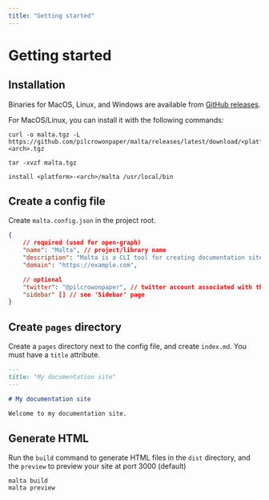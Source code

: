 ```yaml
---
title: "Getting started"
---
```


# Getting started

## Installation

Binaries for MacOS, Linux, and Windows are available from [GitHub releases](https://github.com/pilcrowOnPaper/malta/releases/latest).

For MacOS/Linux, you can install it with the following commands:

```
curl -o malta.tgz -L https://github.com/pilcrowonpaper/malta/releases/latest/download/<platform>-<arch>.tgz

tar -xvzf malta.tgz

install <platform>-<arch>/malta /usr/local/bin
```

## Create a config file

Create `malta.config.json` in the project root.

```json
{
    // required (used for open-graph)
    "name": "Malta", // project/library name
    "description": "Malta is a CLI tool for creating documentation sites",
    "domain": "https://example.com",

    // optional
    "twitter": "@pilcrowonpaper", // twitter account associated with the project
    "sidebar" [] // see 'Sidebar' page
}
```

## Create `pages` directory

Create a `pages` directory next to the config file, and create `index.md`. You must have a `title` attribute.

```md
---
title: "My documentation site"
---

# My documentation site

Welcome to my documentation site.
```

## Generate HTML

Run the `build` command to generate HTML files in the `dist` directory, and the `preview` to preview your site at port 3000 (default)

```
malta build
malta preview
```
